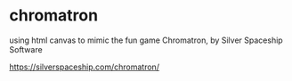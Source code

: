# chromatron
using html canvas to mimic the fun game Chromatron, by Silver Spaceship Software 

https://silverspaceship.com/chromatron/
